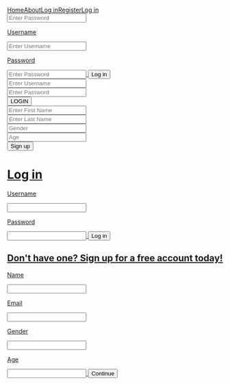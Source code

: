 <!DOCTYPE html>
<html>
<head>
<style>
ul {
    list-style-type: none;
    margin: 0;
    padding: 0;
}
li {
    float: left;
}

a:link, a:visited {
    display: block;
    width: 120px;
    background-color: yellowgreen;
    color: white;
    text-decoration: none;
    text-align: center;
    font-weight: bold;
    text-transform: uppercase;
    padding: 5px;
}
a:hover, a:active {
	background-color: green;
}
</style>
</head>
<body>
<div class="nav_bar">
<ul>
<li><a href="/howtolivelifefordummies">Home</a></li>
<li><a href="./about.html">About</a></li>
<li><a href="./login.html">Log in</a></li>
<li><a href="./register.html">Register</a></li>
</ul>
</div>
</body>

<a href = "login.html">
<head>
<title>Login</title>
Log in
</head>
<body>
   
   <div class="form-input">
   <input type="password" placeholder="Enter Password">
   </div>
<p>Username</p>
<div class="container">
   <form>
   <div class="form-input">
<input type="text" placeholder= "Enter Username">
</div>
<p>Password</p>
<div class="container">
<form>
<div class="form-input">
<input type="text" placeholder= "Enter Password">
<button>Log in</button>

<html>
<head>
   <title></title>
   <link rel="stylesheet" type="text/css" href="css/style.css">
   <link rel="stylesheet" type="text/css" href="css/font-awesome.css">
 </head>
 <body>
    <div class="container">
    <form>
    <div class="form-input">
    <input type="text" name="username" placeholder= "Enter Username"> 
    </div>
    <div class="form-input">
      <input type="password"
      name="password" placeholder="Enter Password">
      </div>
      <input type="submit" name="submit" 
      value="LOGIN" class="btn-login">
    </form>
    </div>
    </body>
    </html>

<html>
<head>
	<title></title>
	<link rel="stylesheet" type="text/css" href="css/style.css">
   <link rel="stylesheet" type="text/css" href="css/font-awesome.css">
 </head>
 <body>
    <div class="container">
    <form>
    <div class="form-input">
    <input type="text" name="First Name" placeholder= "Enter First Name">
    </div>
    <div class="form-input">
    <input type="text" name="Last Name" placeholder= "Enter Last Name">
    </div>
    <div class="form-input">
      <input type="Gender" name="Gender" placeholder= "Gender">
      </div>
    <div class="form-input">
      <input type="Age" name="Age" placeholder= "Age">
      </div>
      <button>Sign up</button>
    </form>
    </div>
    </body>
    </html> 


<h1>Log in</h1>
<p>Username</p>
<input>
<p>Password</p>
<input>
<button>Log in</button>

<h2>Don't have one? Sign up for a free account today!</h2>
<p>Name</p>
<input>
<p>Email</p>
<input>
<p>Gender</p>
<input>
<p>Age</p>
<input>
<button>Continue</button>



